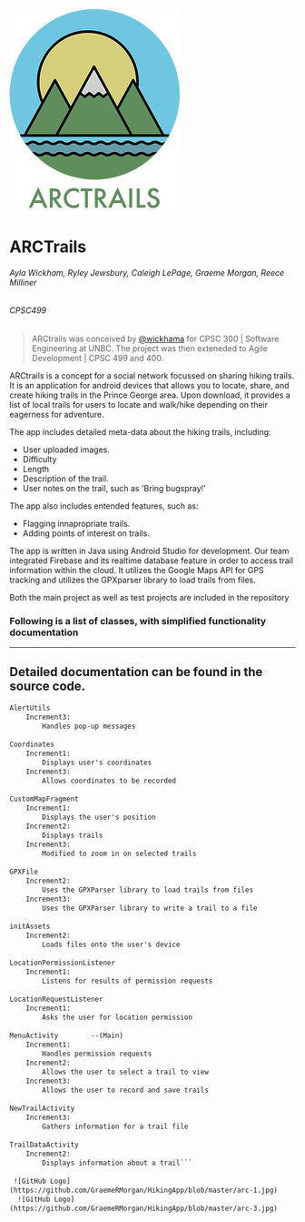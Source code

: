 ![GitHub Logo](https://github.com/GraemeRMorgan/HikingApp/blob/master/arc-logo-soft.jpg)
#  ARCTrails
###### Ayla Wickham, Ryley Jewsbury, Caleigh LePage, Graeme Morgan, Reece Milliner
###### CPSC499

> ARCtrails was conceived by [@wickhama](https://github.com/wickhama) for CPSC 300 | Software Engineering at UNBC. The project was then exteneded to Agile Development | CPSC 499 and 400. 

ARCtrails is a concept for a social network focussed on sharing hiking trails. It is an application for android devices that allows you to locate, share, and create hiking trails in the
Prince George area. Upon download, it provides a list of local trails for users to locate and
walk/hike depending on their eagerness for adventure.

The app includes detailed meta-data about the hiking trails, including: 
* User uploaded images.
* Difficulty
* Length
* Description of the trail.
* User notes on the trail, such as 'Bring bugspray!'

The app also includes entended features, such as:

* Flagging innapropriate trails. 
* Adding points of interest on trails. 

The app is written in Java using Android Studio for development. Our team integrated Firebase and its realtime database feature in order to access trail information within the cloud. It utilizes the Google Maps API for GPS tracking and utilizes the GPXparser library to load trails from files. 

Both the main project as well as test projects are included in the repository

### Following is a list of classes, with simplified functionality documentation
---------------------------------------------------------------
****Detailed documentation can be found in the source code.****
---------------------------------------------------------------
```verbatim 
AlertUtils
	Increment3:
		Handles pop-up messages
		
Coordinates
	Increment1:
		Displays user's coordinates
	Increment3:
		Allows coordinates to be recorded
		
CustomMapFragment
	Increment1:
		Displays the user's position
	Increment2:
		Displays trails
	Increment3:
		Modified to zoom in on selected trails
		
GPXFile
	Increment2:
		Uses the GPXParser library to load trails from files
	Increment3:
		Uses the GPXParser library to write a trail to a file
		
initAssets
	Increment2:
		Loads files onto the user's device

LocationPermissionListener
	Increment1:
		Listens for results of permission requests

LocationRequestListener
	Increment1:
		Asks the user for location permission

MenuActivity		--(Main)
	Increment1:
		Handles permission requests
	Increment2:
		Allows the user to select a trail to view
	Increment3:
		Allows the user to record and save trails

NewTrailActivity
	Increment3:
		Gathers information for a trail file
		
TrailDataActivity
	Increment2:
		Displays information about a trail```
    
 ![GitHub Logo](https://github.com/GraemeRMorgan/HikingApp/blob/master/arc-1.jpg)
  ![GitHub Logo](https://github.com/GraemeRMorgan/HikingApp/blob/master/arc-3.jpg)
